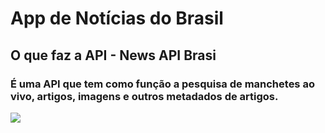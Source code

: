 <h1>App de Notícias do Brasil</h1>
<h2>O que faz a API - News API Brasi</h2>
<h3>É uma API que tem como função a pesquisa de manchetes ao vivo, artigos, imagens e outros metadados de artigos.</h3>
<img src="https://cdn.discordapp.com/attachments/762851212193693696/1045393971762970644/newsapp_main.png">
